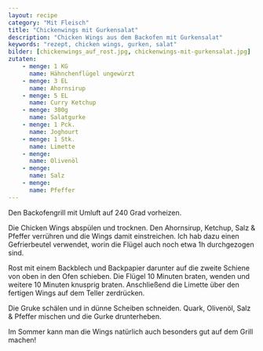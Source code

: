 ```yaml
---
layout: recipe
category: "Mit Fleisch"
title: "Chickenwings mit Gurkensalat"
description: "Chicken Wings aus dem Backofen mit Gurkensalat"
keywords: "rezept, chicken wings, gurken, salat"
bilder: [chickenwings_auf_rost.jpg, chickenwings-mit-gurkensalat.jpg]
zutaten:
    - menge: 1 KG
      name: Hähnchenflügel ungewürzt
    - menge: 3 EL
      name: Ahornsirup
    - menge: 5 EL
      name: Curry Ketchup
    - menge: 300g
      name: Salatgurke
    - menge: 1 Pck.
      name: Joghourt
    - menge: 1 Stk.
      name: Limette
    - menge: 
      name: Olivenöl
    - menge: 
      name: Salz
    - menge: 
      name: Pfeffer
---
```

Den Backofengrill mit Umluft auf 240 Grad vorheizen.

Die Chicken Wings abspülen und trocknen. Den Ahornsirup, Ketchup, Salz & Pfeffer verrühren und die Wings damit einstreichen. Ich hab dazu einen Gefrierbeutel verwendet, worin die Flügel auch noch etwa 1h durchgezogen sind.

Rost mit einem Backblech und Backpapier darunter auf die zweite Schiene von oben in den Ofen schieben. Die Flügel 10 Minuten braten, wenden und weitere 10 Minuten knusprig braten. Anschließend die Limette über den fertigen Wings auf dem Teller zerdrücken.

Die Gruke schälen und in dünne Scheiben schneiden. Quark, Olivenöl, Salz & Pfeffer mischen und die Gurke drunterheben.

Im Sommer kann man die Wings natürlich auch besonders gut auf dem Grill machen!
